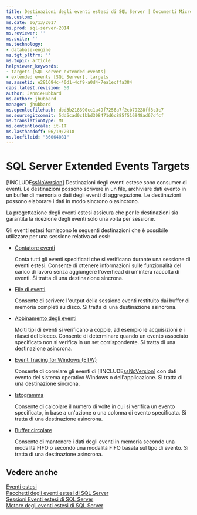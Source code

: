 ```yaml
---
title: Destinazioni degli eventi estesi di SQL Server | Documenti Microsoft
ms.custom: ''
ms.date: 06/13/2017
ms.prod: sql-server-2014
ms.reviewer: ''
ms.suite: ''
ms.technology:
- database-engine
ms.tgt_pltfrm: ''
ms.topic: article
helpviewer_keywords:
- targets [SQL Server extended events]
- extended events [SQL Server], targets
ms.assetid: e281684c-40d1-4cf9-a0d4-7ea1ecffa384
caps.latest.revision: 50
author: JennieHubbard
ms.author: jhubbard
manager: jhubbard
ms.openlocfilehash: dbd3b218390cc1a49f7256a7f2cb79228ff8c3c7
ms.sourcegitcommit: 5dd5cad0c1bbd308471d6c885f516948ad67dfcf
ms.translationtype: MT
ms.contentlocale: it-IT
ms.lasthandoff: 06/19/2018
ms.locfileid: "36064081"
---
```

# <a name="sql-server-extended-events-targets"></a>SQL Server Extended Events Targets
  [!INCLUDE[ssNoVersion](../includes/ssnoversion-md.md)] Destinazioni degli eventi estese sono consumer di eventi. Le destinazioni possono scrivere in un file, archiviare dati evento in un buffer di memoria o dati degli eventi di aggregazione. Le destinazioni possono elaborare i dati in modo sincrono o asincrono.  
  
 La progettazione degli eventi estesi assicura che per le destinazioni sia garantita la ricezione degli eventi solo una volta per sessione.  
  
 Gli eventi estesi forniscono le seguenti destinazioni che è possibile utilizzare per una sessione relativa ad essi:  
  
-   [Contatore eventi](../../2014/database-engine/event-counter-target.md)  
  
     Conta tutti gli eventi specificati che si verificano durante una sessione di eventi estesi. Consente di ottenere informazioni sulle funzionalità del carico di lavoro senza aggiungere l'overhead di un'intera raccolta di eventi. Si tratta di una destinazione sincrona.  
  
-   [File di eventi](../../2014/database-engine/event-file-target.md)  
  
     Consente di scrivere l'output della sessione eventi restituito dai buffer di memoria completi su disco. Si tratta di una destinazione asincrona.  
  
-   [Abbinamento degli eventi](../../2014/database-engine/event-pairing-target.md)  
  
     Molti tipi di eventi si verificano a coppie, ad esempio le acquisizioni e i rilasci del blocco. Consente di determinare quando un evento associato specificato non si verifica in un set corrispondente. Si tratta di una destinazione asincrona.  
  
-   [Event Tracing for Windows (ETW)](../relational-databases/extended-events/event-tracing-for-windows-target.md)  
  
     Consente di correlare gli eventi di [!INCLUDE[ssNoVersion](../includes/ssnoversion-md.md)] con dati evento del sistema operativo Windows o dell'applicazione. Si tratta di una destinazione sincrona.  
  
-   [Istogramma](../../2014/database-engine/histogram-target.md)  
  
     Consente di calcolare il numero di volte in cui si verifica un evento specificato, in base a un'azione o una colonna di evento specificata. Si tratta di una destinazione asincrona.  
  
-   [Buffer circolare](../../2014/database-engine/ring-buffer-target.md)  
  
     Consente di mantenere i dati degli eventi in memoria secondo una modalità FIFO o secondo una modalità FIFO basata sul tipo di evento. Si tratta di una destinazione asincrona.  
  
## <a name="see-also"></a>Vedere anche  
 [Eventi estesi](../relational-databases/extended-events/extended-events.md)   
 [Pacchetti degli eventi estesi di SQL Server](../relational-databases/extended-events/sql-server-extended-events-packages.md)   
 [Sessioni Eventi estesi di SQL Server](../relational-databases/extended-events/sql-server-extended-events-sessions.md)   
 [Motore degli eventi estesi di SQL Server](../relational-databases/extended-events/sql-server-extended-events-engine.md)  
  
  